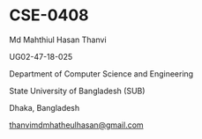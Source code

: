 # CSE-0408
Md Mahthiul Hasan Thanvi

UG02-47-18-025

Department of Computer Science and Engineering

State University of Bangladesh (SUB)

Dhaka, Bangladesh

thanvimdmhatheulhasan@gmail.com
